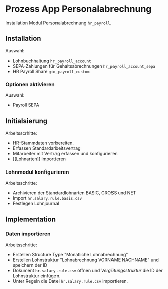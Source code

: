 # Prozess App Personalabrechnung
Installation Modul Personalabrechnung `hr_payroll`.

## Installation

Auswahl:
* Lohnbuchhaltung `hr_payroll_account`
* SEPA-Zahlungen für Gehaltsabrechnungen `hr_payroll_account_sepa`
* HR Payroll Share `gio_payroll_custom`

### Optionen aktivieren

Auswahl:
*  Payroll SEPA

## Initialsierung

Arbeitsscrhitte:
* HR-Stammdaten vorbereiten.
* Erfassen Standardarbeitsvertrag
* Mitarbeiter mit Vertrag erfassen und konfigurieren
* [[Lohnarten]] importieren

### Lohnmodul konfigurieren

Arbeitsschritte:
* Archivieren der Standardlohnarten BASIC, GROSS und NET
* Import `hr.salary.rule.basis.csv`
* Festlegen Lohnjournal

## Implementation

### Daten importieren
Arbeitsschritte:
* Erstellen Structure Type "Monatliche Lohnabrechnung"
* Erstellen Lohnstruktur "Lohnabrechnung VORNAME NACHNAME" und speichern der ID
* Dokument `hr.salary.rule.csv` öffnen und *Vergütungsstruktur* die ID der Lohnstruktur einfügen.
* Unter Regeln die Datei `hr.salary.rule.csv` importieren.